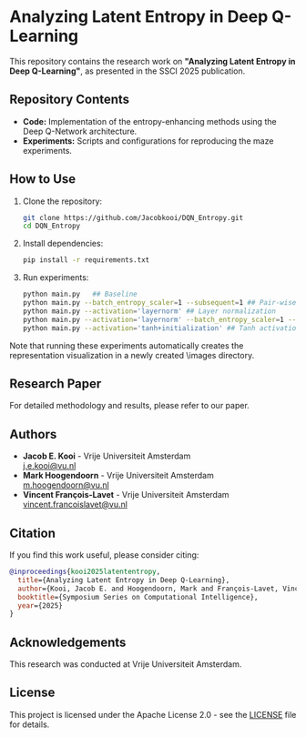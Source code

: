 # Analyzing Latent Entropy in Deep Q-Learning

This repository contains the research work on **"Analyzing Latent Entropy in Deep Q-Learning"**, as presented in the SSCI 2025 publication.

## Repository Contents

- **Code:** Implementation of the entropy-enhancing methods using the Deep Q-Network architecture.
- **Experiments:** Scripts and configurations for reproducing the maze experiments.

## How to Use

1. Clone the repository:

   ```bash
   git clone https://github.com/Jacobkooi/DQN_Entropy.git
   cd DQN_Entropy
   ```

2. Install dependencies:

   ```bash
   pip install -r requirements.txt
   ```

3. Run experiments:

   ```bash
   python main.py   ## Baseline
   python main.py --batch_entropy_scaler=1 --subsequent=1 ## Pair-wise distance maximization
   python main.py --activation='layernorm' ## Layer normalization
   python main.py --activation='layernorm' --batch_entropy_scaler=1 --subsequent=1 ## Layer normalization + Pair-wise distance maximization
   python main.py --activation='tanh+initialization' ## Tanh activation + Xavier initialization (gain 5)
   ```
   
Note that running these experiments automatically creates the representation visualization in a newly created \images directory.

## Research Paper

For detailed methodology and results, please refer to our paper.

## Authors

- **Jacob E. Kooi** - Vrije Universiteit Amsterdam  
  [j.e.kooi@vu.nl](mailto:j.e.kooi@vu.nl)
- **Mark Hoogendoorn** - Vrije Universiteit Amsterdam  
  [m.hoogendoorn@vu.nl](mailto:m.hoogendoorn@vu.nl)
- **Vincent François-Lavet** - Vrije Universiteit Amsterdam  
  [vincent.francoislavet@vu.nl](mailto:vincent.francoislavet@vu.nl)

## Citation

If you find this work useful, please consider citing:

```bibtex
@inproceedings{kooi2025latententropy,
  title={Analyzing Latent Entropy in Deep Q-Learning},
  author={Kooi, Jacob E. and Hoogendoorn, Mark and François-Lavet, Vincent},
  booktitle={Symposium Series on Computational Intelligence},
  year={2025}
}
```

## Acknowledgements

This research was conducted at Vrije Universiteit Amsterdam.

## License

This project is licensed under the Apache License 2.0 - see the [LICENSE](LICENSE) file for details.
```